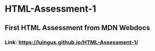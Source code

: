 # HTML-Assessment-1
## First HTML Assessment from MDN Webdocs
### Link: https://luingus.github.io/HTML-Assessment-1/
